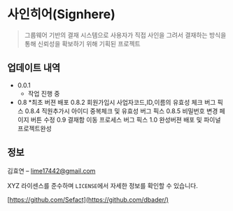 # 사인히어(Signhere)
> 그룹웨어 기반의 결재 시스템으로 사용자가 직접 사인을 그려서 결재하는 방식을 통해 신뢰성을 확보하기 위해 기획된 프로젝트

## 업데이트 내역

* 0.0.1
    * 작업 진행 중
* 0.8
     *최초 버젼 배포
 0.8.2 회원가입시 사업자코드,ID,이름의 유효성 체크 버그 픽스
 0.8.4 직원추가시 아이디 중복체크 및 유효성 버그 픽스
 0.8.5 비밀번호 변경 페이지 버튼 수정
 0.9 결재함 이동 프로세스 버그 픽스
 1.0 완성버젼 배포 및 파이널 프로젝트완성

## 정보

김효연 – lime17442@gmail.com

XYZ 라이센스를 준수하며 ``LICENSE``에서 자세한 정보를 확인할 수 있습니다.

[https://github.com/Sefact](https://github.com/dbader/)
